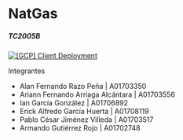 # NatGas

##### TC2005B

[![[GCP] Client Deployment](https://github.com/iangg29/natgas/actions/workflows/frontend.yml/badge.svg)](https://github.com/iangg29/natgas/actions/workflows/frontend.yml)

Integrantes

- Alan Fernando Razo Peña | A01703350
- Ariann Fernando Arriaga Alcántara | A01703556
- Ian García González | A01706892
- Erick Alfredo García Huerta | A01708119
- Pablo César Jiménez Villeda | A01703517
- Armando Gutiérrez Rojo | A01702748


